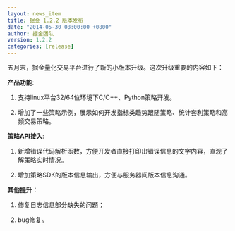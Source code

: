 ```yaml
---
layout: news_item
title: 掘金 1.2.2 版本发布
date: "2014-05-30 08:00:00 +0800"
author: 掘金团队
version: 1.2.2
categories: [release]
---
```



五月末，掘金量化交易平台进行了新的小版本升级。这次升级重要的内容如下：

**产品功能**:

1. 支持linux平台32/64位环境下C/C++、Python策略开发。 

2. 增加了一些策略示例，展示如何开发指标类趋势跟随策略、统计套利策略和高频交易策略。


**策略API接入**:

1. 新增错误代码解析函数，方便开发者直接打印出错误信息的文字内容，直观了解策略实时情况。

2. 增加策略SDK的版本信息输出，方便与服务器间版本信息沟通。

**其他提升**：

1. 修复日志信息部分缺失的问题；

2. bug修复。
